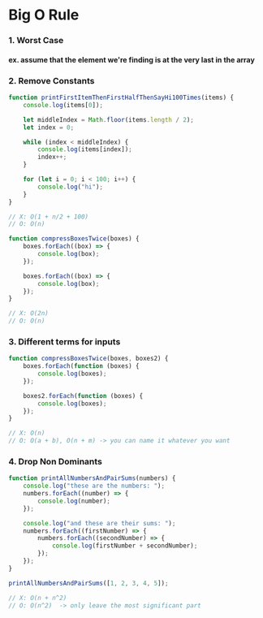 # Big O Rule

### 1. Worst Case

#### ex. assume that the element we're finding is at the very last in the array

### 2. Remove Constants

```js
function printFirstItemThenFirstHalfThenSayHi100Times(items) {
    console.log(items[0]);

    let middleIndex = Math.floor(items.length / 2);
    let index = 0;

    while (index < middleIndex) {
        console.log(items[index]);
        index++;
    }

    for (let i = 0; i < 100; i++) {
        console.log("hi");
    }
}

// X: O(1 + n/2 + 100)
// O: O(n)

function compressBoxesTwice(boxes) {
    boxes.forEach((box) => {
        console.log(box);
    });

    boxes.forEach((box) => {
        console.log(box);
    });
}

// X: O(2n)
// O: O(n)
```

### 3. Different terms for inputs

```js
function compressBoxesTwice(boxes, boxes2) {
    boxes.forEach(function (boxes) {
        console.log(boxes);
    });

    boxes2.forEach(function (boxes) {
        console.log(boxes);
    });
}

// X: O(n)
// O: O(a + b), O(n + m) -> you can name it whatever you want
```

### 4. Drop Non Dominants

```js
function printAllNumbersAndPairSums(numbers) {
    console.log("these are the numbers: ");
    numbers.forEach((number) => {
        console.log(number);
    });

    console.log("and these are their sums: ");
    numbers.forEach((firstNumber) => {
        numbers.forEach((secondNumber) => {
            console.log(firstNumber + secondNumber);
        });
    });
}

printAllNumbersAndPairSums([1, 2, 3, 4, 5]);

// X: O(n + n^2)
// O: O(n^2)  -> only leave the most significant part
```
